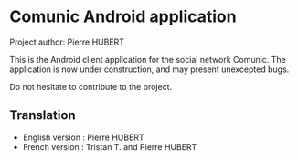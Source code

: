 # Comunic Android application

Project author: Pierre HUBERT

This is the Android client application for the social network Comunic. The application is now under construction, and may present unexcepted bugs. 

Do not hesitate to contribute to the project.

## Translation

- English version : Pierre HUBERT
- French version : Tristan T. and Pierre HUBERT

